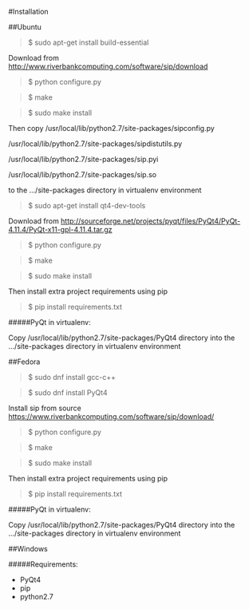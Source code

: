 #Installation

##Ubuntu

>$ sudo apt-get install build-essential

Download from http://www.riverbankcomputing.com/software/sip/download

>$ python configure.py

>$ make

>$ sudo make install

Then copy
/usr/local/lib/python2.7/site-packages/sipconfig.py
   
/usr/local/lib/python2.7/site-packages/sipdistutils.py
   
/usr/local/lib/python2.7/site-packages/sip.pyi
   
/usr/local/lib/python2.7/site-packages/sip.so 
   
to the .../site-packages directory in virtualenv environment

>$ sudo apt-get install qt4-dev-tools

Download from http://sourceforge.net/projects/pyqt/files/PyQt4/PyQt-4.11.4/PyQt-x11-gpl-4.11.4.tar.gz

>$ python configure.py

>$ make

>$ sudo make install 

Then install extra project requirements using pip
>$ pip install requirements.txt

#####PyQt in virtualenv:

Copy /usr/local/lib/python2.7/site-packages/PyQt4 directory into the .../site-packages directory in virtualenv environment


##Fedora

>$ sudo dnf install gcc-c++

>$ sudo dnf install PyQt4

Install sip from source https://www.riverbankcomputing.com/software/sip/download/

>$ python configure.py

>$ make

>$ sudo make install

Then install extra project requirements using pip
>$ pip install requirements.txt

#####PyQt in virtualenv:

Copy /usr/local/lib/python2.7/site-packages/PyQt4 directory into the .../site-packages directory in virtualenv environment

##Windows

#####Requirements:
* PyQt4
* pip
* python2.7



